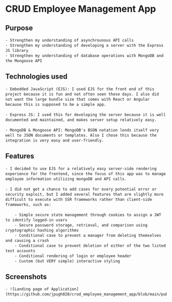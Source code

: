 # CRUD Employee Management App

## Purpose

    - Strengthen my understanding of asynchrounous API calls
    - Strengthen my understanding of developing a server with the Express JS library
    - Strengthen my understanding of database operations with MongoDB and the Mongoose API

## Technologies used

    - Embedded JavaScript (EJS): I used EJS for the front end of this project because it is fun and not often seen these days. I also did not want the large bundle size that comes with React or Angular because this is supposed to be a simple app. 

    - Express JS: I used this for developing the server because it is well documented and maintained, and makes server setup relatively easy.

    - MongoDB & Mongoose API: MongoDB's BSON notation lends itself very well to JSON documents or templates. Also I chose this because the integration is very easy and user-friendly. 

## Features

    - I decided to use EJS for a relatively easy server-side rendering experience for the frontend, since the focus of this app was to manage employee information utilizing mongoDB and API calls. 

    - I did not get a chance to add cases for every potential error or security exploit, but I added several features that are slightly more difficult to execute with SSR frameworks rather than client-side frameworks, such as: 
        
        - Simple secure state management through cookies to assign a JWT to identify logged-in users
        - Secure password storage, retrieval, and comparison using cryptographic hashing algorithms
        - Conditional case to prevent a manager from deleting themselves and causing a crash
        - Conditional case to prevent deletion of either of the two listed test accounts
        - Conditional rendering of login or employee header
        - Custom (but VERY simple) interactive styling

## Screenshots
    - ![Landing page of Application](https://github.com/jpugh020/crud_employee_management_app/blob/main/public/CRUD_APP_LOGIN.png)

